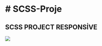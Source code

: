 <h1>    # SCSS-Proje   </h1>
<h2>   SCSS PROJECT RESPONSİVE   </h2> 

<img src="scss-ekrankaydi.gif">
